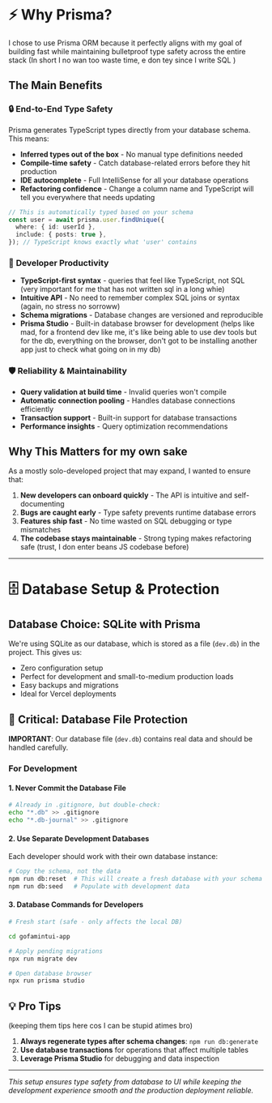 # ⚡ Why Prisma?

I chose to use Prisma ORM because it perfectly aligns with my goal of building fast while maintaining bulletproof type safety across the entire stack (In short I no wan too waste time, e don tey since I write SQL )

## The Main Benefits

### 🔒 **End-to-End Type Safety**

Prisma generates TypeScript types directly from your database schema. This means:

- **Inferred types out of the box** - No manual type definitions needed
- **Compile-time safety** - Catch database-related errors before they hit production
- **IDE autocomplete** - Full IntelliSense for all your database operations
- **Refactoring confidence** - Change a column name and TypeScript will tell you everywhere that needs updating

```typescript
// This is automatically typed based on your schema
const user = await prisma.user.findUnique({
  where: { id: userId },
  include: { posts: true },
}); // TypeScript knows exactly what 'user' contains
```

### 🚀 **Developer Productivity**

- **TypeScript-first syntax** - queries that feel like TypeScript, not SQL (very important for me that has not written sql in a long whie)
- **Intuitive API** - No need to remember complex SQL joins or syntax (again, no stress no sorroww)
- **Schema migrations** - Database changes are versioned and reproducible
- **Prisma Studio** - Built-in database browser for development (helps like mad, for a frontend dev like me, it's like being able to use dev tools but for the db, everything on the browser, don't got to be installing another app just to check what going on in my db)

### 🛡️ **Reliability & Maintainability**

- **Query validation at build time** - Invalid queries won't compile
- **Automatic connection pooling** - Handles database connections efficiently
- **Transaction support** - Built-in support for database transactions
- **Performance insights** - Query optimization recommendations

## Why This Matters for my own sake

As a mostly solo-developed project that may expand, I wanted to ensure that:

1. **New developers can onboard quickly** - The API is intuitive and self-documenting
2. **Bugs are caught early** - Type safety prevents runtime database errors
3. **Features ship fast** - No time wasted on SQL debugging or type mismatches
4. **The codebase stays maintainable** - Strong typing makes refactoring safe (trust, I don enter beans JS codebase before)

---

# 🗄️ Database Setup & Protection

## Database Choice: SQLite with Prisma

We're using SQLite as our database, which is stored as a file (`dev.db`) in the project. This gives us:

- Zero configuration setup
- Perfect for development and small-to-medium production loads
- Easy backups and migrations
- Ideal for Vercel deployments

## 🚨 Critical: Database File Protection

**IMPORTANT**: Our database file (`dev.db`) contains real data and should be handled carefully.

### For Development

#### 1. **Never Commit the Database File**

```bash
# Already in .gitignore, but double-check:
echo "*.db" >> .gitignore
echo "*.db-journal" >> .gitignore
```

#### 2. **Use Separate Development Databases**

Each developer should work with their own database instance:

```bash
# Copy the schema, not the data
npm run db:reset  # This will create a fresh database with your schema
npm run db:seed   # Populate with development data
```

#### 3. **Database Commands for Developers**

```bash
# Fresh start (safe - only affects the local DB)

cd gofamintui-app

# Apply pending migrations
npx run migrate dev

# Open database browser
npx run prisma studio


```

## 💡 Pro Tips

(keeping them tips here cos I can be stupid atimes bro)

1. **Always regenerate types after schema changes**: `npm run db:generate`
2. **Use database transactions** for operations that affect multiple tables
3. **Leverage Prisma Studio** for debugging and data inspection

---

_This setup ensures type safety from database to UI while keeping the development experience smooth and the production deployment reliable._
